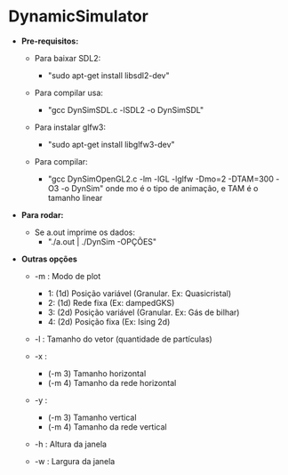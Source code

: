 # DynamicSimulator

* **Pre-requisitos:**
	* Para baixar SDL2:
		- "sudo apt-get install libsdl2-dev"
	
	* Para compilar usa:
		- "gcc DynSimSDL.c -lSDL2 -o DynSimSDL"
		
	* Para instalar glfw3:
		- "sudo apt-get install libglfw3-dev"
	* Para compilar:
		- "gcc DynSimOpenGL2.c -lm -lGL -lglfw -Dmo=2 -DTAM=300 -O3 -o DynSim"
		onde mo é o tipo de animação, e TAM é o tamanho linear
	
	
* **Para rodar:**
	* Se a.out imprime os dados:
		- "./a.out | ./DynSim -OPÇÕES"
		
* **Outras opções**
	* -m : Modo de plot
		- 1: (1d) Posição variável (Granular. Ex: Quasicristal)
		- 2: (1d) Rede fixa (Ex: dampedGKS)
		- 3: (2d) Posição variável (Granular. Ex: Gás de bilhar)
		- 4: (2d) Posição fixa (Ex: Ising 2d)
		
	* -l : Tamanho do vetor (quantidade de partículas)

	* -x :
		- (-m 3) Tamanho horizontal
		- (-m 4) Tamanho da rede horizontal
	* -y : 
		- (-m 3) Tamanho vertical
		- (-m 4) Tamanho da rede vertical
	
	* -h : Altura da janela
	* -w : Largura da janela
